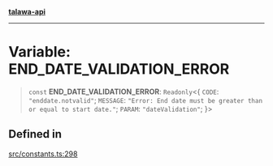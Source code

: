 [**talawa-api**](../../README.md)

***

# Variable: END\_DATE\_VALIDATION\_ERROR

> `const` **END\_DATE\_VALIDATION\_ERROR**: `Readonly`\<\{ `CODE`: `"enddate.notvalid"`; `MESSAGE`: `"Error: End date must be greater than or equal to start date."`; `PARAM`: `"dateValidation"`; \}\>

## Defined in

[src/constants.ts:298](https://github.com/Suyash878/talawa-api/blob/f376d03c37e9acd046e7cc983947432c95f74442/src/constants.ts#L298)
